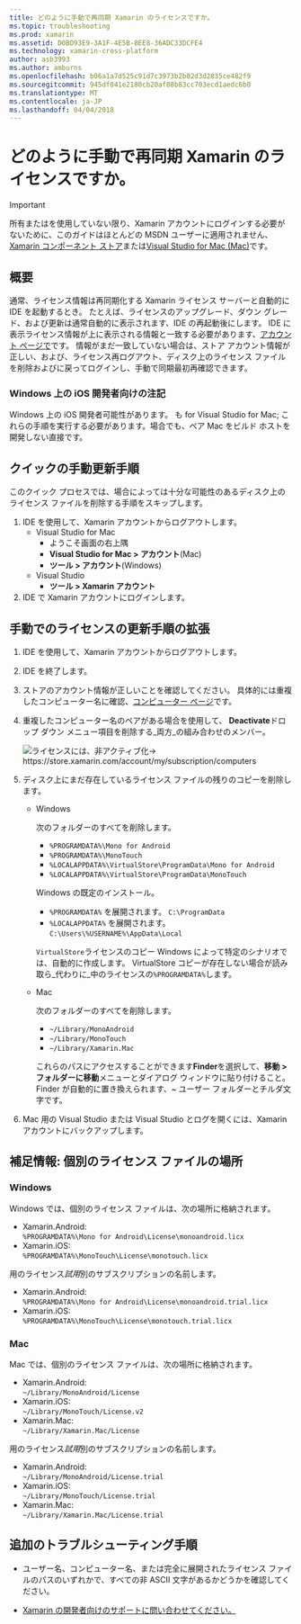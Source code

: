 ```yaml
---
title: どのように手動で再同期 Xamarin のライセンスですか。
ms.topic: troubleshooting
ms.prod: xamarin
ms.assetid: D0BD93E9-3A1F-4E5B-8EE8-36ADC33DCFE4
ms.technology: xamarin-cross-platform
author: asb3993
ms.author: amburns
ms.openlocfilehash: b06a1a7d525c91d7c3973b2b02d3d2835ce482f9
ms.sourcegitcommit: 945df041e2180cb20af08b83cc703ecd1aedc6b0
ms.translationtype: MT
ms.contentlocale: ja-JP
ms.lasthandoff: 04/04/2018
---
```

# <a name="how-do-i-manually-resynchronize-xamarin-licenses"></a>どのように手動で再同期 Xamarin のライセンスですか。

> [!IMPORTANT]
> 所有またはを使用していない限り、Xamarin アカウントにログインする必要がないために、このガイドはほとんどの MSDN ユーザーに適用されません、 [Xamarin コンポーネント ストア](https://components.xamarin.com/)または[Visual Studio for Mac (Mac)](~/cross-platform/get-started/requirements.md)です。




## <a name="overview"></a>概要

通常、ライセンス情報は再同期化する Xamarin ライセンス サーバーと自動的に IDE を起動するとき。 たとえば、ライセンスのアップグレード、ダウン グレード、および更新は通常自動的に表示されます、IDE の再起動後にします。 IDE に表示ライセンス情報が上に表示される情報と一致する必要があります、[アカウント ページで](https://store.xamarin.com/account/my/subscription/computers)です。 情報がまだ一致していない場合は、ストア アカウント情報が正しい、および、ライセンス再ログアウト、ディスク上のライセンス ファイルを削除およびに戻ってログインし、手動で同期最初再確認できます。

### <a name="note-for-ios-developers-on-windows"></a>Windows 上の iOS 開発者向けの注記

Windows 上の iOS 開発者可能性があります。 も for Visual Studio for Mac; これらの手順を実行する必要があります。場合でも、ペア Mac をビルド ホストを開発しない直接です。

## <a name="quick-manual-refresh-steps"></a>クイックの手動更新手順

このクイック プロセスでは、場合によっては十分な可能性のあるディスク上のライセンス ファイルを削除する手順をスキップします。 

1.  IDE を使用して、Xamarin アカウントからログアウトします。
    -   Visual Studio for Mac
        -   ようこそ画面の右上隅
        -   **Visual Studio for Mac > アカウント**(Mac)
        -   **ツール > アカウント**(Windows)
    -   Visual Studio
        -   **ツール > Xamarin アカウント**
2.  IDE で Xamarin アカウントにログインします。

## <a name="extended-manual-license-refresh-steps"></a>手動でのライセンスの更新手順の拡張

1.  IDE を使用して、Xamarin アカウントからログアウトします。 
2.  IDE を終了します。
3.  ストアのアカウント情報が正しいことを確認してください。 具体的には重複したコンピューター名に確認、[コンピューター ページ](https://store.xamarin.com/account/my/subscription/computers)です。

4.  重複したコンピューター名のペアがある場合を使用して、 **Deactivate**ドロップ ダウン メニュー項目を削除する_両方_の組み合わせのメンバー。
    
    ![ライセンスには、非アクティブ化->  https://store.xamarin.com/account/my/subscription/computers ](resync-licenses-images/deactivate.png "非アクティブ化するドロップダウン メニュー項目を使用して、ペアの両方のメンバーを削除するには")

5.  ディスク上にまだ存在しているライセンス ファイルの残りのコピーを削除します。
    -   Windows

        次のフォルダーのすべてを削除します。
        -   `%PROGRAMDATA%\Mono for Android`
        -   `%PROGRAMDATA%\MonoTouch`
        -   `%LOCALAPPDATA%\VirtualStore\ProgramData\Mono for Android`
        -   `%LOCALAPPDATA%\VirtualStore\ProgramData\MonoTouch`

        Windows の既定のインストール。
        -   `%PROGRAMDATA%` を展開されます。 `C:\ProgramData`
        -   `%LOCALAPPDATA%` を展開されます。 `C:\Users\%USERNAME%\AppData\Local`

        `VirtualStore`ライセンスのコピー Windows によって特定のシナリオでは、自動的に作成します。 VirtualStore コピーが存在しない場合が読み取ら_代わりに_中のライセンスの`%PROGRAMDATA%`します。

    -   Mac

        次のフォルダーのすべてを削除します。

        -   `~/Library/MonoAndroid`
        -   `~/Library/MonoTouch`
        -   `~/Library/Xamarin.Mac`

        これらのパスにアクセスすることができます**Finder**を選択して、**移動 > フォルダーに移動**メニューとダイアログ ウィンドウに貼り付けること。 Finder が自動的に置き換えられます、~ ユーザー フォルダーとチルダ文字です。

6.  Mac 用の Visual Studio または Visual Studio とログを開くには、Xamarin アカウントにバックアップします。

## <a name="supplementary-information-individual-license-file-locations"></a>補足情報: 個別のライセンス ファイルの場所

### <a name="windows"></a>Windows

Windows では、個別のライセンス ファイルは、次の場所に格納されます。

-   Xamarin.Android:  
     `%PROGRAMDATA%\Mono for Android\License\monoandroid.licx`
-   Xamarin.iOS:  
     `%PROGRAMDATA%\MonoTouch\License\monotouch.licx`

用のライセンス*試用*別のサブスクリプションの名前します。

-   Xamarin.Android:  
     `%PROGRAMDATA%\Mono for Android\License\monoandroid.trial.licx`
-   Xamarin.iOS:  
     `%PROGRAMDATA%\MonoTouch\License\monotouch.trial.licx`

### <a name="mac"></a>Mac

Mac では、個別のライセンス ファイルは、次の場所に格納されます。

-   Xamarin.Android:  
     `~/Library/MonoAndroid/License`
-   Xamarin.iOS:  
     `~/Library/MonoTouch/License.v2`
-   Xamarin.Mac:  
     `~/Library/Xamarin.Mac/License`

用のライセンス*試用*別のサブスクリプションの名前します。

-   Xamarin.Android:  
     `~/Library/MonoAndroid/License.trial`
-   Xamarin.iOS:  
     `~/Library/MonoTouch/License.trial`
-   Xamarin.Mac:  
     `~/Library/Xamarin.Mac/License.trial`

## <a name="additional-troubleshooting-steps"></a>追加のトラブルシューティング手順

-   ユーザー名、コンピューター名、または完全に展開されたライセンス ファイルのパスのいずれかで、すべての非 ASCII 文字があるかどうかを確認してください。

-   [Xamarin の開発者向けのサポートに問い合わせてください。](http://xamarin.com/support)
